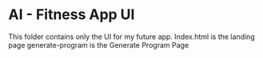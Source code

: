 # AI - Fitness App UI

This folder contains only the UI for my future app.
Index.html is the landing page
generate-program is the Generate Program Page
